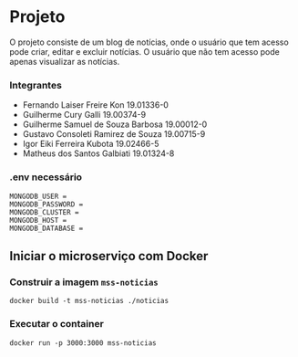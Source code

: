 # Projeto

O projeto consiste de um blog de notícias, onde o usuário que tem acesso pode criar, editar e excluir notícias. O usuário que não tem acesso pode apenas visualizar as notícias.

### Integrantes
- Fernando Laiser Freire Kon 19.01336-0
- Guilherme Cury Galli 19.00374-9
- Guilherme Samuel de Souza Barbosa 19.00012-0
- Gustavo Consoleti Ramirez de Souza 19.00715-9
- Igor Eiki Ferreira Kubota 19.02466-5
- Matheus dos Santos Galbiati 19.01324-8


### .env necessário
    
```
MONGODB_USER = 
MONGODB_PASSWORD = 
MONGODB_CLUSTER = 
MONGODB_HOST = 
MONGODB_DATABASE = 
```

## Iniciar o microserviço com Docker


### Construir a imagem ``mss-noticias``
```
docker build -t mss-noticias ./noticias
```

### Executar o container
```
docker run -p 3000:3000 mss-noticias
```